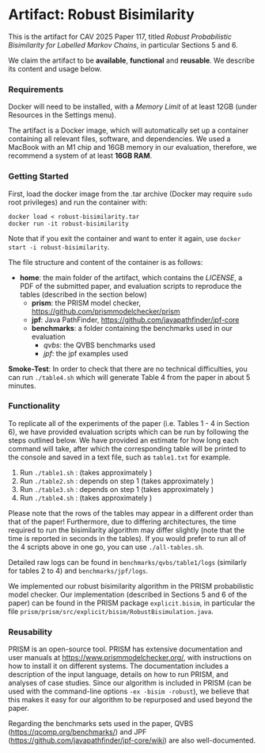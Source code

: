 # Artifact: Robust Bisimilarity

This is the artifact for CAV 2025 Paper 117, titled *Robust Probabilistic Bisimilarity for Labelled Markov Chains*, in particular Sections 5 and 6.

We claim the artifact to be **available**, **functional** and **reusable**. We describe its content and usage below.


### Requirements

Docker will need to be installed, with a *Memory Limit* of at least 12GB (under Resources in the Settings menu).

The artifact is a Docker image, which will automatically set up a container containing all relevant files, software, and dependencies. We used a MacBook with an M1 chip and 16GB memory in our evaluation, therefore, we recommend a system of at least **16GB RAM**.


### Getting Started

First, load the docker image from the .tar archive (Docker may require `sudo` root privileges) and run the container with:
```
docker load < robust-bisimilarity.tar
docker run -it robust-bisimilarity
```
Note that if you exit the container and want to enter it again, use `docker start -i robust-bisimilarity`.

The file structure and content of the container is as follows:
* **home**: the main folder of the artifact, which contains the *LICENSE*, a PDF of the submitted paper, and evaluation scripts to reproduce the tables (described in the section below)
  * **prism**: the PRISM model checker, https://github.com/prismmodelchecker/prism
  * **jpf**: Java PathFinder, https://github.com/javapathfinder/jpf-core
  * **benchmarks**: a folder containing the benchmarks used in our evaluation
    * *qvbs*: the QVBS benchmarks used 
    * *jpf*: the jpf examples used

**Smoke-Test**: In order to check that there are no technical difficulties, you can run `./table4.sh` which will generate Table 4 from the paper in about 5 minutes.


### Functionality

To replicate all of the experiments of the paper (i.e. Tables 1 - 4 in Section 6), we have provided evaluation scripts which can be run by following the steps outlined below. We have provided an estimate for how long each command will take, after which the corresponding table will be printed to the console and saved in a text file, such as `table1.txt` for example.

1. Run `./table1.sh` : (takes approximately )
2. Run `./table2.sh` : depends on step 1 (takes approximately )
3. Run `./table3.sh` : depends on step 1 (takes approximately )
4. Run `./table4.sh` : (takes approximately )

Please note that the rows of the tables may appear in a different order than that of the paper! Furthermore, due to differing architectures, the time required to run the bisimilarity algorithm may differ slightly (note that the time is reported in seconds in the tables). If you would prefer to run all of the 4 scripts above in one go, you can use `./all-tables.sh`.

Detailed raw logs can be found in `benchmarks/qvbs/table1/logs` (similarly for tables 2 to 4) and `benchmarks/jpf/logs`.

We implemented our robust bisimilarity algorithm in the PRISM probabilistic model checker. Our implementation (described in Sections 5 and 6 of the paper) can be found in the PRISM package `explicit.bisim`, in particular the file `prism/prism/src/explicit/bisim/RobustBisimulation.java`.


### Reusability

PRISM is an open-source tool. PRISM has extensive documentation and user manuals at https://www.prismmodelchecker.org/, with instructions on how to install it on different systems. The documentation includes a description of the input language, details on how to run PRISM, and analyses of case studies. Since our algorithm is included in PRISM (can be used with the command-line options `-ex -bisim -robust`), we believe that this makes it easy for our algorithm to be repurposed and used beyond the paper.

Regarding the benchmarks sets used in the paper, QVBS (https://qcomp.org/benchmarks/) and JPF (https://github.com/javapathfinder/jpf-core/wiki) are also well-documented.
